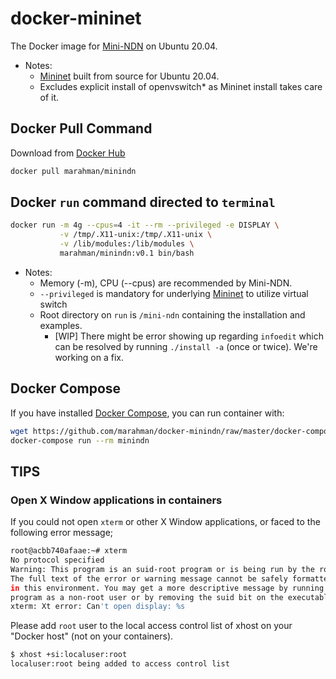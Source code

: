 # docker-mininet

The Docker image for [Mini-NDN](http://minindn.memphis.edu/index.html) on Ubuntu 20.04.

* Notes:
  * [Mininet](http://mininet.org/) built from source for Ubuntu 20.04.
  * Excludes explicit install of openvswitch* as Mininet install takes care of it.

## Docker Pull Command

Download from [Docker Hub](https://hub.docker.com/)

```bash
docker pull marahman/minindn
```

## Docker `run` command directed to `terminal`

```bash
docker run -m 4g --cpus=4 -it --rm --privileged -e DISPLAY \
           -v /tmp/.X11-unix:/tmp/.X11-unix \
           -v /lib/modules:/lib/modules \
           marahman/minindn:v0.1 bin/bash
```

* Notes:
  * Memory (-m), CPU (--cpus) are recommended by Mini-NDN.
  * `--privileged` is mandatory for underlying [Mininet](http://mininet.org/) to utilize virtual switch
  * Root directory on `run` is `/mini-ndn` containing the installation and examples.
    * [WIP] There might be error showing up regarding `infoedit` which can be resolved by running `./install -a` (once or twice). We're working on a fix.

## Docker Compose

If you have installed [Docker Compose](https://docs.docker.com/compose/),
you can run container with:

```bash
wget https://github.com/marahman/docker-minindn/raw/master/docker-compose.yml
docker-compose run --rm minindn
```

## TIPS

### Open X Window applications in containers

If you could not open `xterm` or other X Window applications, or faced to the
following error message;

```bash
root@acbb740afaae:~# xterm
No protocol specified
Warning: This program is an suid-root program or is being run by the root user.
The full text of the error or warning message cannot be safely formatted
in this environment. You may get a more descriptive message by running the
program as a non-root user or by removing the suid bit on the executable.
xterm: Xt error: Can't open display: %s
```

Please add `root` user to the local access control list of xhost on your
"Docker host" (not on your containers).

```bash
$ xhost +si:localuser:root
localuser:root being added to access control list
```
